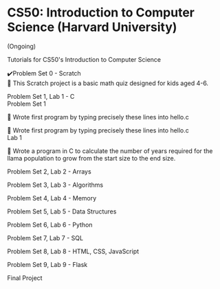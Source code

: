 # CS50: Introduction to Computer Science (Harvard University)
(Ongoing)
<p>
Tutorials for CS50's Introduction to Computer Science 
<br>
<p>
✔️Problem Set 0 - Scratch
<br>
🔹 This Scratch project is a basic math quiz designed for kids aged 4-6.
<br>
  <p>
Problem Set 1, Lab 1 - C
<br>
Problem Set 1
<p>
🔹  Wrote first program by typing precisely these lines into hello.c
<p>
🔹  Wrote first program by typing precisely these lines into hello.c

<br>
Lab 1
<p>
🔹 Wrote a program in C to calculate the number of years required for the llama population to grow from the start size to the end size.
<br>
    <p>
Problem Set 2, Lab 2 - Arrays
<br>
      <p>
Problem Set 3, Lab 3 - Algorithms
<br>
        <p>
Problem Set 4, Lab 4 - Memory
<br>
          <p>
Problem Set 5, Lab 5 - Data Structures
<br>
            <p>
Problem Set 6, Lab 6 - Python
<br>
              <p>
Problem Set 7, Lab 7 - SQL
<br>
                <p>
Problem Set 8, Lab 8 - HTML, CSS, JavaScript
<br>
                  <p>
Problem Set 9, Lab 9 - Flask
<br>
                    <p>
Final Project
